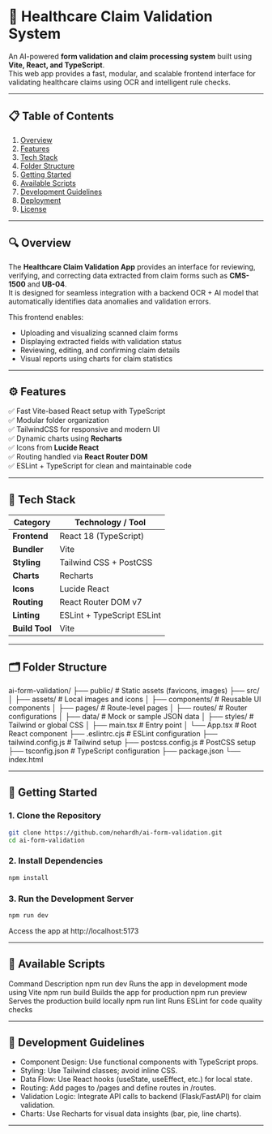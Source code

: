 # 🏥 Healthcare Claim Validation System

An AI-powered **form validation and claim processing system** built using **Vite, React, and TypeScript**.  
This web app provides a fast, modular, and scalable frontend interface for validating healthcare claims using OCR and intelligent rule checks.

---

## 📋 Table of Contents

1. [Overview](#-overview)  
2. [Features](#-features)  
3. [Tech Stack](#-tech-stack)  
4. [Folder Structure](#-folder-structure)  
5. [Getting Started](#-getting-started)  
6. [Available Scripts](#-available-scripts)  
7. [Development Guidelines](#-development-guidelines)  
8. [Deployment](#-deployment)  
9. [License](#-license)

---

## 🔍 Overview

The **Healthcare Claim Validation App** provides an interface for reviewing, verifying, and correcting data extracted from claim forms such as **CMS-1500** and **UB-04**.  
It is designed for seamless integration with a backend OCR + AI model that automatically identifies data anomalies and validation errors.

This frontend enables:
- Uploading and visualizing scanned claim forms  
- Displaying extracted fields with validation status  
- Reviewing, editing, and confirming claim details  
- Visual reports using charts for claim statistics  

---

## ⚙️ Features

✅ Fast Vite-based React setup with TypeScript  
✅ Modular folder organization  
✅ TailwindCSS for responsive and modern UI  
✅ Dynamic charts using **Recharts**  
✅ Icons from **Lucide React**  
✅ Routing handled via **React Router DOM**  
✅ ESLint + TypeScript for clean and maintainable code  

---

## 🧰 Tech Stack

| Category        | Technology / Tool        |
|-----------------|--------------------------|
| **Frontend**    | React 18 (TypeScript)    |
| **Bundler**     | Vite                     |
| **Styling**     | Tailwind CSS + PostCSS   |
| **Charts**      | Recharts                 |
| **Icons**       | Lucide React             |
| **Routing**     | React Router DOM v7      |
| **Linting**     | ESLint + TypeScript ESLint |
| **Build Tool**  | Vite                     |

---

## 🗂 Folder Structure

ai-form-validation/
├── public/ # Static assets (favicons, images)
├── src/
│ ├── assets/ # Local images and icons
│ ├── components/ # Reusable UI components
│ ├── pages/ # Route-level pages
│ ├── routes/ # Router configurations
│ ├── data/ # Mock or sample JSON data
│ ├── styles/ # Tailwind or global CSS
│ ├── main.tsx # Entry point
│ └── App.tsx # Root React component
├── .eslintrc.cjs # ESLint configuration
├── tailwind.config.js # Tailwind setup
├── postcss.config.js # PostCSS setup
├── tsconfig.json # TypeScript configuration
├── package.json
└── index.html

---

## 🚀 Getting Started

### 1. Clone the Repository
```bash
git clone https://github.com/nehardh/ai-form-validation.git
cd ai-form-validation

```
### 2. Install Dependencies
```bash
npm install
```

### 3. Run the Development Server
```bash
npm run dev
```

Access the app at http://localhost:5173

---

## 🧩 Available Scripts
Command	Description
npm run dev	Runs the app in development mode using Vite
npm run build	Builds the app for production
npm run preview	Serves the production build locally
npm run lint	Runs ESLint for code quality checks

---

## 🧱 Development Guidelines

 - Component Design: Use functional components with TypeScript props.
 - Styling: Use Tailwind classes; avoid inline CSS.
 - Data Flow: Use React hooks (useState, useEffect, etc.) for local state.
 - Routing: Add pages to /pages and define routes in /routes.
 - Validation Logic: Integrate API calls to backend (Flask/FastAPI) for claim validation.
 - Charts: Use Recharts for visual data insights (bar, pie, line charts).

---

